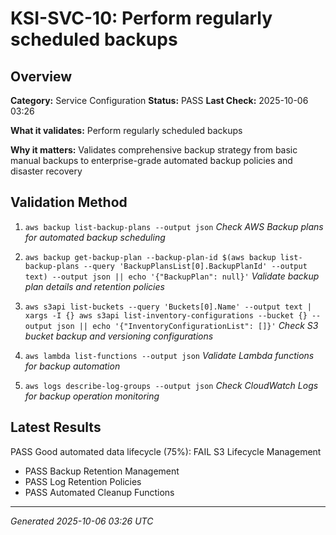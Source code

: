 # KSI-SVC-10: Perform regularly scheduled backups

## Overview

**Category:** Service Configuration
**Status:** PASS
**Last Check:** 2025-10-06 03:26

**What it validates:** Perform regularly scheduled backups

**Why it matters:** Validates comprehensive backup strategy from basic manual backups to enterprise-grade automated backup policies and disaster recovery

## Validation Method

1. `aws backup list-backup-plans --output json`
   *Check AWS Backup plans for automated backup scheduling*

2. `aws backup get-backup-plan --backup-plan-id $(aws backup list-backup-plans --query 'BackupPlansList[0].BackupPlanId' --output text) --output json || echo '{"BackupPlan": null}'`
   *Validate backup plan details and retention policies*

3. `aws s3api list-buckets --query 'Buckets[0].Name' --output text | xargs -I {} aws s3api list-inventory-configurations --bucket {} --output json || echo '{"InventoryConfigurationList": []}'`
   *Check S3 bucket backup and versioning configurations*

4. `aws lambda list-functions --output json`
   *Validate Lambda functions for backup automation*

5. `aws logs describe-log-groups --output json`
   *Check CloudWatch Logs for backup operation monitoring*

## Latest Results

PASS Good automated data lifecycle (75%): FAIL S3 Lifecycle Management
- PASS Backup Retention Management
- PASS Log Retention Policies
- PASS Automated Cleanup Functions

---
*Generated 2025-10-06 03:26 UTC*